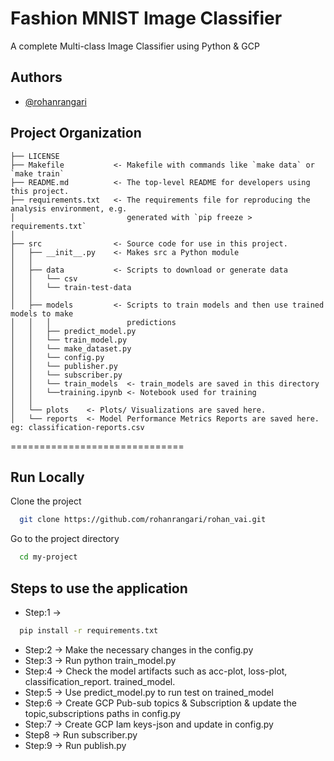 # Fashion MNIST Image Classifier

A complete Multi-class Image Classifier using Python & GCP

## Authors

- [@rohanrangari](https://github.com/rohanrangari)

Project Organization
------------

    ├── LICENSE
    ├── Makefile           <- Makefile with commands like `make data` or `make train`
    ├── README.md          <- The top-level README for developers using this project.
    ├── requirements.txt   <- The requirements file for reproducing the analysis environment, e.g.
    │                         generated with `pip freeze > requirements.txt`
    │
    ├── src                <- Source code for use in this project.
    │   ├── __init__.py    <- Makes src a Python module
    │   │
    │   ├── data           <- Scripts to download or generate data
    │   │   └── csv
    │   │   └── train-test-data
    │   │
    │   ├── models         <- Scripts to train models and then use trained models to make
    │   │   │                 predictions
    │   │   ├── predict_model.py
    │   │   └── train_model.py
    │   │   └── make_dataset.py
    │   │   └── config.py
    │   │   └── publisher.py
    │   │   └── subscriber.py
    │   │   └── train_models  <- train_models are saved in this directory
    │   │   └──training.ipynb <- Notebook used for training
    │   │
    │   └── plots    <- Plots/ Visualizations are saved here.
    │   └── reports  <- Model Performance Metrics Reports are saved here. eg: classification-reports.csv

==============================
## Run Locally

Clone the project

```bash
  git clone https://github.com/rohanrangari/rohan_vai.git
```

Go to the project directory

```bash
  cd my-project
```

## Steps to use the application
* Step:1 ->
```bash
  pip install -r requirements.txt
```
* Step:2 ->  Make the necessary changes in the config.py
* Step:3 ->  Run python train_model.py
* Step:4 ->  Check the model artifacts such as acc-plot, loss-plot, classification_report. trained_model.
* Step:5 ->  Use predict_model.py to run test on trained_model
* Step:6 ->  Create GCP Pub-sub topics & Subscription & update the topic,subscriptions paths in config.py
* Step:7 ->  Create GCP Iam keys-json and update in config.py
* Step8 ->  Run subscriber.py
* Step:9 ->  Run publish.py

